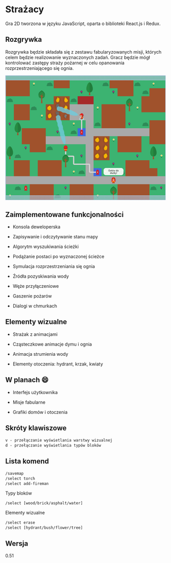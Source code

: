 # Strażacy

Gra 2D tworzona w języku JavaScript, oparta o biblioteki React.js i Redux.

## Rozgrywka

Rozgrywka będzie składała się z zestawu fabularyzowanych misji, których celem będzie realizowanie wyznaczonych zadań. Gracz będzie mógł kontrolować zastępy straży pożarnej w celu opanowania rozprzestrzeniającego się ognia.

![Zrzut ekranu](screenshot.jpg)

## Zaimplementowane funkcjonalności

* Konsola deweloperska

* Zapisywanie i odczytywanie stanu mapy

* Algorytm wyszukiwania ścieżki

* Podążanie postaci po wyznaczonej ścieżce

* Symulacja rozprzestrzeniania się ognia

* Źródła pozyskiwania wody

* Węże przyłączeniowe

* Gaszenie pożarów

* Dialogi w chmurkach

## Elementy wizualne

* Strażak z animacjami

* Cząsteczkowe animacje dymu i ognia

* Animacja strumienia wody

* Elementy otoczenia: hydrant, krzak, kwiaty

## W planach 😄

* Interfejs użytkownika

* Misje fabularne

* Grafiki domów i otoczenia

## Skróty klawiszowe

    v - przełączanie wyświetlania warstwy wizualnej  
    d - przełączanie wyświetlania typów bloków

## Lista komend

    /savemap
    /select torch
    /select add-fireman

Typy bloków

    /select [wood/brick/asphalt/water]

Elementy wizualne

    /select erase
    /select [hydrant/bush/flower/tree]

## Wersja
0.51
